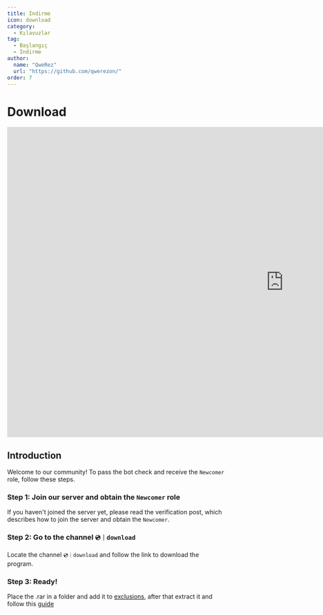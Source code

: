 ```yaml
---
title: İndirme
icon: download
category:
  - Kılavuzlar
tag:
  - Başlangıç
  - İndirme
author:
  name: "QweRez"
  url: "https://github.com/qwerezon/"
order: 7
---
```


# Download

<div class="iframe-container"><iframe width="1280" height="720" src="https://www.youtube.com/embed/Mxspp5FsVEE" title="How to download Korepi" frameborder="0" allow="accelerometer; autoplay; clipboard-write; encrypted-media; gyroscope; picture-in-picture; web-share" referrerpolicy="strict-origin-when-cross-origin" allowfullscreen></iframe></div>

## Introduction

Welcome to our community! To pass the bot check and receive the `Newcomer` role, follow these steps.

### Step 1: Join our server and obtain the `Newcomer` role

If you haven't joined the server yet, please read the verification post, which describes how to join the server and obtain the `Newcomer`.

### Step 2: Go to the channel `💿｜download`

Locate the channel `💿｜download` and follow the link to download the program.

### Step 3: Ready!

Place the .rar in a folder and add it to [exclusions](../guide/virus.md), after that extract it and follow this [guide](../guide/getkey.md)

